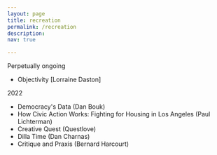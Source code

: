 ```yaml
---
layout: page
title: recreation
permalink: /recreation
description: 
nav: true

---
```



Perpetually ongoing

- Objectivity [Lorraine Daston]


2022
- Democracy's Data (Dan Bouk)
- How Civic Action Works: Fighting for Housing in Los Angeles (Paul Lichterman)
- Creative Quest (Questlove)
- Dilla Time (Dan Charnas)
- Critique and Praxis (Bernard Harcourt) 


